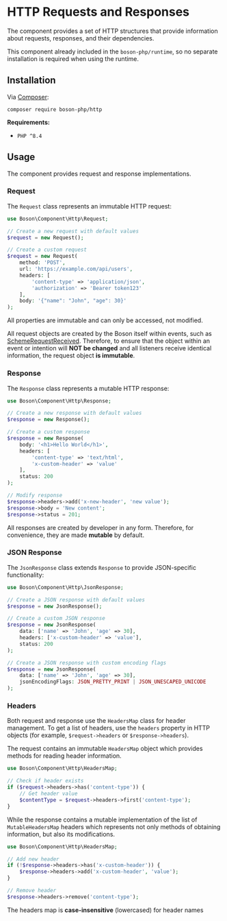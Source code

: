 # HTTP Requests and Responses

<show-structure for="chapter" depth="2"/>

The component provides a set of HTTP structures that provide information 
about requests, responses, and their dependencies.

<note>
This component already included in the <code>boson-php/runtime</code>, 
so no separate installation is required when using the runtime.
</note>


## Installation

<tldr>
    <p>
        Via <a href="https://getcomposer.org/doc/01-basic-usage.md#installing-dependencies">Composer</a>:
    </p>
    <p>
        <code lang="bash">composer require boson-php/http</code>
    </p>
</tldr>

**Requirements:**

* `PHP ^8.4`

## Usage

The component provides request and response implementations.

### Request

The `Request` class represents an immutable HTTP request:

```php
use Boson\Component\Http\Request;

// Create a new request with default values
$request = new Request();

// Create a custom request
$request = new Request(
    method: 'POST',
    url: 'https://example.com/api/users',
    headers: [
        'content-type' => 'application/json',
        'authorization' => 'Bearer token123'
    ],
    body: '{"name": "John", "age": 30}'
);
```

All properties are immutable and can only be accessed, 
not modified.

<tip>
All request objects are created by the Boson itself within events, such as 
<a href="schemes-api-events.md">SchemeRequestReceived</a>. Therefore, to 
ensure that the object within an event or intention will <b>NOT be changed</b> 
and all listeners receive identical information, the request 
object <b>is immutable</b>.
</tip>

### Response

The `Response` class represents a mutable HTTP response:

```php
use Boson\Component\Http\Response;

// Create a new response with default values
$response = new Response();

// Create a custom response
$response = new Response(
    body: '<h1>Hello World</h1>',
    headers: [
        'content-type' => 'text/html',
        'x-custom-header' => 'value'
    ],
    status: 200
);

// Modify response
$response->headers->add('x-new-header', 'new value');
$response->body = 'New content';
$response->status = 201;
```

<tip>
All responses are created by developer in any form. Therefore, for convenience,
they are made <b>mutable</b> by default.
</tip>

### JSON Response

The `JsonResponse` class extends `Response` to provide JSON-specific 
functionality:

```php
use Boson\Component\Http\JsonResponse;

// Create a JSON response with default values
$response = new JsonResponse();

// Create a custom JSON response
$response = new JsonResponse(
    data: ['name' => 'John', 'age' => 30],
    headers: ['x-custom-header' => 'value'],
    status: 200
);

// Create a JSON response with custom encoding flags
$response = new JsonResponse(
    data: ['name' => 'John', 'age' => 30],
    jsonEncodingFlags: JSON_PRETTY_PRINT | JSON_UNESCAPED_UNICODE
);
```


### Headers

Both request and response use the `HeadersMap` class for header management. 
To get a list of headers, use the `headers` property in HTTP objects 
(for example, `$request->headers` or `$response->headers`).

The request contains an immutable `HeadersMap` object which provides methods 
for reading header information.

```php
use Boson\Component\Http\HeadersMap;

// Check if header exists
if ($request->headers->has('content-type')) {
    // Get header value
    $contentType = $request->headers->first('content-type');
}
```

While the response contains a mutable implementation of the list 
of `MutableHeadersMap` headers which represents not only methods of 
obtaining information, but also its modifications.

```php
use Boson\Component\Http\HeadersMap;

// Add new header
if (!$response->headers->has('x-custom-header')) {
    $response->headers->add('x-custom-header', 'value');
}

// Remove header
$response->headers->remove('content-type');
```

<note>The headers map is <b>case-insensitive</b> (lowercased) for header names</note>